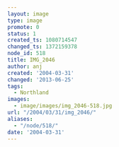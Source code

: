 ```yaml
---
layout: image
type: image
promote: 0
status: 1
created_ts: 1080714547
changed_ts: 1372159378
node_id: 518
title: IMG_2046
author: anj
created: '2004-03-31'
changed: '2013-06-25'
tags:
  - Northland
images:
  - image/images/img_2046-518.jpg
url: "/2004/03/31/img_2046/"
aliases:
  - "/node/518/"
date: '2004-03-31'
---
```


